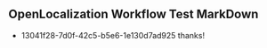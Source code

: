 ## OpenLocalization Workflow Test MarkDown
* 13041f28-7d0f-42c5-b5e6-1e130d7ad925 
thanks!<!--HONumber=Mar16_HO2-->
